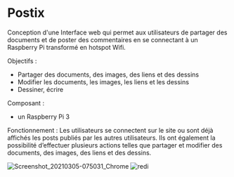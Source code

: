 # Postix
Conception d'une Interface web qui permet aux utilisateurs de partager des documents et de poster des commentaires en se connectant à un Raspberry Pi transformé 
en hotspot Wifi.

Objectifs : 
- Partager des documents, des images, des liens et des dessins 
- Modifier les documents, les images, les liens et les dessins
- Dessiner, écrire


Composant : 
- un Raspberry Pi 3 

Fonctionnement : Les utilisateurs se connectent sur le site ou sont déjà affichés les posts publiés par les autres utilisateurs. Ils ont également la possibilité d’effectuer plusieurs actions telles que partager et modifier des documents, des images, des liens et des dessins.

![Screenshot_20210305-075031_Chrome](https://user-images.githubusercontent.com/88400903/131527052-dbfd7797-66a4-402e-b290-c134cfdbe095.jpg)
![redi](https://user-images.githubusercontent.com/88400903/131529881-541fe87e-2e8a-44dc-9e5b-e34ebca47437.jpg)
